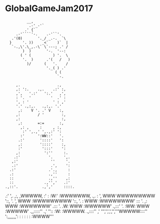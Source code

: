 # GlobalGameJam2017

              __,
               .-'_-'`
             .' {`
         .-'````'-.    .-'``'.
       .'(0)       '._/ _.-.  `\
      }     '. ))    _<`    )`  |
       `-.,\'.\_,.-\` \`---; .' /
            )  )       '-.  '--:
           ( ' (          ) '.  \
            '.  )      .'(   /   )
              )/      (   '.    /
                       '._( ) .'
                           ( (
                            `-.

         ,.                 .,
         ,: ':.    .,.    .:' :,
         ,',   '.:'   ':.'   ,',
         : '.  '         '  .' :
         ', : '           ' : ,'
         '.' .,:,.   .,:,. '.'
          ,:    V '. .' V    :,
         ,:        / '        :,
         ,:                   :,
          ,:       =:=       :,
           ,: ,     :     , :,
            :' ',.,' ',.,:' ':
           :'      ':WW::'   '.
          .:'       '::::'   ':
          ,:        '::::'    :,
          :'         ':::'    ':
         ,:           ':''     :.
        .:'             '.     ',.
       ,:'               ''     '.
       .:'               .',    ':
      .:'               .'.,     :
      .:                .,''     :
      ::                .,''    ,:
      ::              .,'','   .:'
    .,::'.           .,','     ::::.
  .:'     ',.       ,:,       ,WWWWW,
  :'        :       :W:'     :WWWWWWW,          .,.
  :         ',      WWW      WWWWWWWWW          '::,
  '.         ',     WWW     :WWWWWWWWW            '::,
   '.         :     WWW     :WWWWWWWW'             :::
    '.       ,:     WWW     :WWWWWWW'             .:::
     '.     .W:     WWW     :WWWWWW'           .,:::'
      '.   :WW:     WWW     :WWWWW'      .,,:::::''
     .,'   ''::     :W:     :WWWWW.  .,::::''
  ,'        ''','',',','','''WWWWW::::''
   ':,,,,,,,':  :  : : :  :  :WWWW'''